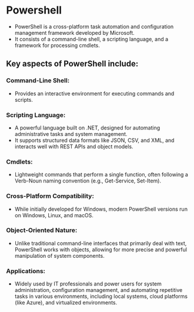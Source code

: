 # Powershell
- PowerShell is a cross-platform task automation and configuration management framework developed by Microsoft. 
- It consists of a command-line shell, a scripting language, and a framework for processing cmdlets.
## Key aspects of PowerShell include:
### Command-Line Shell:
- Provides an interactive environment for executing commands and scripts.
### Scripting Language:
- A powerful language built on .NET, designed for automating administrative tasks and system management. 
- It supports structured data formats like JSON, CSV, and XML, and interacts well with REST APIs and object models.
### Cmdlets:
- Lightweight commands that perform a single function, often following a Verb-Noun naming convention (e.g., Get-Service, Set-Item).
### Cross-Platform Compatibility:
- While initially developed for Windows, modern PowerShell versions run on Windows, Linux, and macOS.
### Object-Oriented Nature:
- Unlike traditional command-line interfaces that primarily deal with text, PowerShell works with objects, allowing for more precise and powerful manipulation of system components.
### Applications:
- Widely used by IT professionals and power users for system administration, configuration management, and automating repetitive tasks in various environments, including local systems, cloud platforms (like Azure), and virtualized environments.